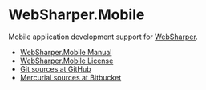 # WebSharper.Mobile

Mobile application development support for [WebSharper][ws].

* [WebSharper.Mobile Manual][docs]
* [WebSharper.Mobile License][license]
* [Git sources at GitHub](http://github.com/intellifactory/websharper.mobile)
* [Mercurial sources at Bitbucket](http://bitbucket.org/IntelliFactory/websharper.mobile)

[docs]: http://github.com/intellifactory/websharper.mobile/blob/master/docs/WebSharperMobile.md
[license]: http://github.com/intellifactory/websharper.mobile/blob/master/LICENSE.md
[ws]: http://bitbucket.org/IntelliFactory/websharper
